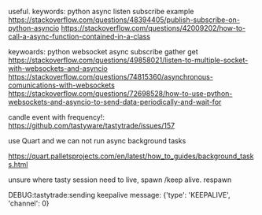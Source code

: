 


useful.
keywords: python async listen subscribe example
https://stackoverflow.com/questions/48394405/publish-subscribe-on-python-asyncio
https://stackoverflow.com/questions/42009202/how-to-call-a-async-function-contained-in-a-class

keywoards: python websocket async subscribe gather get
https://stackoverflow.com/questions/49858021/listen-to-multiple-socket-with-websockets-and-asyncio
https://stackoverflow.com/questions/74815360/asynchronous-comunications-with-websockets
https://stackoverflow.com/questions/72698528/how-to-use-python-websockets-and-asyncio-to-send-data-periodically-and-wait-for


candle event with frequency!:
https://github.com/tastyware/tastytrade/issues/157

use Quart and we can not run async background tasks

https://quart.palletsprojects.com/en/latest/how_to_guides/background_tasks.html



unsure where tasty session need to live, spawn /keep alive. respawn

DEBUG:tastytrade:sending keepalive message: {'type': 'KEEPALIVE', 'channel': 0}